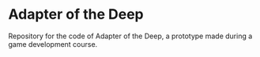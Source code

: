 # Adapter of the Deep
Repository for the code of Adapter of the Deep, a prototype made during a game development course.
